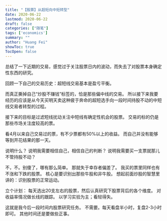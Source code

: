 ```yaml
---
title: "【股票】从超短向中短转型"
date: 2020-06-22
lastmod: 2020-06-22
draft: false
categories: ["随笔"]
tags: ['economics']
summary: ""
author: "Huang Fei"
showToc: true
TocOpen: false
---
```


总结了一下近期的交易，感觉过于关注股票日内的波动，而失去了对股票本身确定性东西的研究。

回顾一下自己的交易历史：超短线交易基本是盈亏平衡。

而真正撕掉自己“炒股不赚钱”标签的，恰是那些偏中线的交易。
所以接下来我要经历的应该是从今天买明天卖这种疲于奔命的超短选手向一段时间持股不动的中短线交易者转型的过程。

接下来的目标是过滤短线扰动关注中短线有确定性机会的股票。
交易的标的仍是那些市场关注度较高的票。

看4月以来自己交易过的票，有不少票都有50%以上的收益。
而自己并没有能够等到开花结果的那一天。

说明什么？
说明我需要相信自己，相信自己的判断？
说明我需要买一支票就那儿不管持股不动？

不，不。别傻了，哪有那么简单。
那就失于幸存者偏差了。
我买的票里同样也有不涨和下跌的股票。
核心是要识别出那些牛股和非牛股。
想起前面炒股的智慧里讲的：识别股票的正常运动。

立个计划：
每天选出20支左右的股票，然后认真研究下股票背后的各个维度。
对收益率情况做长线的跟踪。
以学习实验为主；看轻得失。

这就是我今后一段时间内股票研究任务。
不需要。每天看盘半小时，复盘2-3小时即可。
其他时间还是要做些正事。
